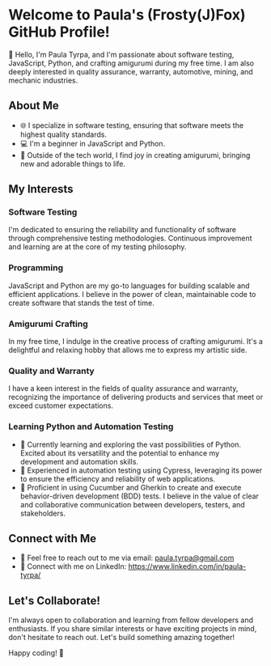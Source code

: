 # Welcome to Paula's (Frosty(J)Fox) GitHub Profile!

👋 Hello, I'm Paula Tyrpa, and I'm passionate about software testing, JavaScript, Python, and crafting amigurumi during my free time. 
   I am also deeply interested in quality assurance, warranty, automotive, mining, and mechanic industries.

## About Me

- 🌐 I specialize in software testing, ensuring that software meets the highest quality standards.
- 💻 I'm a beginner in JavaScript and Python.
- 🧶 Outside of the tech world, I find joy in creating amigurumi, bringing new and adorable things to life.

## My Interests

### Software Testing
I'm dedicated to ensuring the reliability and functionality of software through comprehensive testing methodologies. Continuous improvement and learning are at the core of my testing philosophy.

### Programming
JavaScript and Python are my go-to languages for building scalable and efficient applications. I believe in the power of clean, maintainable code to create software that stands the test of time.

### Amigurumi Crafting
In my free time, I indulge in the creative process of crafting amigurumi. It's a delightful and relaxing hobby that allows me to express my artistic side.

### Quality and Warranty
I have a keen interest in the fields of quality assurance and warranty, recognizing the importance of delivering products and services that meet or exceed customer expectations.

### Learning Python and Automation Testing
- 🐍 Currently learning and exploring the vast possibilities of Python. Excited about its versatility and the potential to enhance my development and automation skills.
- 🤖 Experienced in automation testing using Cypress, leveraging its power to ensure the efficiency and reliability of web applications.
- 🥒 Proficient in using Cucumber and Gherkin to create and execute behavior-driven development (BDD) tests.
     I believe in the value of clear and collaborative communication between developers, testers, and stakeholders.

## Connect with Me

- 📧 Feel free to reach out to me via email: paula.tyrpa@gmail.com
- 💬 Connect with me on LinkedIn: https://www.linkedin.com/in/paula-tyrpa/

## Let's Collaborate!

I'm always open to collaboration and learning from fellow developers and enthusiasts. If you share similar interests or have exciting projects in mind, don't hesitate to reach out. 
Let's build something amazing together!

Happy coding! 🚀

<!---
FrostyJFox/FrostyJFox is a ✨ special ✨ repository because its `README.md` (this file) appears on your GitHub profile.
You can click the Preview link to take a look at your changes.
--->
